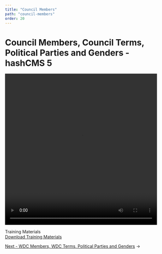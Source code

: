 ```yaml
---
title: "Council Members"
path: "council-members"
order: 20
---
```


# Council Members, Council Terms, Political Parties and Genders - hashCMS 5

 <video width="100%" height="500" controls>
  <source src="https://hash-media.s3.ap-southeast-1.amazonaws.com/training_videos/hashcms5/council_websites/local_council/council_members.mp4" type="video/mp4">
</video> 

Training Materials </br>
[Download Training Materials](https://hash-media.s3.ap-southeast-1.amazonaws.com/localcouncil_trainings/Training+Materials.zip "Download Training Materials")

[Next - WDC Members, WDC Terms, Political Parties and Genders](wdc-members.md) ->